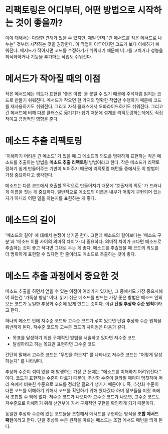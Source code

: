 # 리팩토링은 어디부터, 어떤 방법으로 시작하는 것이 좋을까?
이에 대해서는 다양한 견해가 있을 수 있지만, 제일 먼저 "긴 메서드를 작은 메서드로 나누는" 것부터 시작하는 것을 권장한다. 이 작업이 이루어지면 코드가 보다 이해하기 쉬워진다. 메서드가 작아지면 코드를 수정하기가 쉬워지기 때문에 버그를 고치거나 성능을 최적화하거나 기능을 추가하는 작업도 쉬워진다. 

# 메서드가 작아질 때의 이점
작은 메서드에는 의도가 표현된 '좋은 이름' 을 붙일 수 있기 때문에 주석처럼 읽히는 코드로 만들기 쉬워진다. 메서드가 작으면 한 가지의 명확한 작업만 수행하기 때문에 코드를 재사용하기도 쉬워진다. 그리고 자식 클래스에서 오바라이드하기도 쉬워진다. 그리고 긴 메서드에 비해 다른 클래스로 옮기기가 쉽기 때문에 설계를 리팩토링하는데에도 직접적이고 긍정적인 영향을 준다. 

# 메소드 추출 리팩토링
'이해하기 어려운 긴 메소드' 가 있을 때 그 메소드의 의도를 명확하게 표현하는 작은 메소드를 추출하는 방법을 **메소드 추출 리팩토링** 방법이라고 한다. 작은 메소드가 리팩토링하기 쉽게 만들어주는 기반이 되어주기 때문에 리팩토링 패턴들 중에서도 이 방법이 가장 중요하다고 생각한다.

메소드는 다른 코드에서 호출할 목적으로 만들어지기 때문에 '호출자의 의도' 가 드러나게 이름을 짓는 게 중요하다. 일반적으로 메소드의 이름은 내부가 어떻게 구현되어 있는지가 아니라 어떤 일을 하는지를 표현하는 게 좋다.

# 메소드의 길이
'메소드의 길이' 에 대해서 논쟁이 생기곤 한다. 그런데 메소드의 길이보다는 '메소드 구분'과 '메소드 이름 사이의 의미적 차이'가 더 중요하다. 의미적 차이가 크다면 메소드로 추출하는 것이 좋고 적다면 그대로 두는 게 좋다. 메소드를 추출했을 때 코드의 의도를 더 명확하게 표현할 수 있다면 한 줄이라도 메소드로 추출하는 것이 좋다. 

# 메소드 추출 과정에서 중요한 것
메소드 추출을 하면서 얻을 수 있는 이점이 여러가지 있지만, 그 중에서도 가장 중요시해야 하는건 '가독성 향상' 이다. 읽기 쉬운 메소드를 만드는 가장 좋은 방법은 메소드 안의 모든 코드가 동일한 추상화 수준에 있게 만드는 것이다. 이걸 **단일 추상화 수준 원칙**이라고 한다.   

하나의 메소드 안에 저수준 코드와 고수준 코드가 섞여 있으면 단일 추상화 수준 원칙을 위반하게 된다. 저수준 코드와 고수준 코드의 차이점은 다음과 같다. 

- 목표를 달성하기 위한 구체적인 방법을 서술하고 있다면 저수준 코드
- 달성하려고 하는 목표만 표현하면 고수준 코드

간단히 말해서 고수준 코드는 "무엇을 하는지" 를 나타내고 저수준 코드는 "어떻게 달성하는지" 를 나타낸다. 

추상화 수준이 섞여 있을 때 발생하는 가장 큰 문제는 "메소드를 이해하기 어려워진다." 이다. 코드가 표현하는 수준이 다르기 때문에, 추상화 수준이 달라질 때마다 멈칫하며 머리 속에서 비슷한 수준으로 코드를 정리할 필요가 생기기 때문이다. 즉, 추상화 수준이 다른 코드를 이해하기 위해서 코드를 확인하기 위해 왔다갔다 하며 정보들을 머릿 속에서 조합할 수 밖에 없다. 저수준 코드가 나오다가 고수준 코드가 나오면, 고수준 코드도 저수준으로 이해하기 위해 선언부에 가서 구체적인 구현을 확인하게 되기 때문이다. 

동일한 추상화 수준에 있는 코드들을 조합해서 메서드를 구현하는 방식을 **조합 메서드 패턴**이라고 한다. 단일 추상화 수준 원칙을 따르는 메소드는 조합 메서드 패턴을 띄게 된다. 